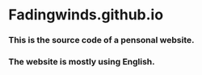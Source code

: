 # Fadingwinds.github.io

### This is the source code of a pensonal website.

### The website is mostly using English.  